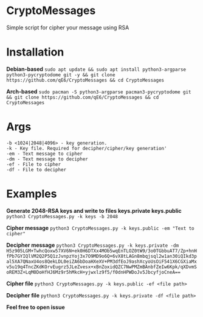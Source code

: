 # CryptoMessages
Simple script for cipher your message using RSA

# Installation
**Debian-based**
```sudo apt update && sudo apt install python3-argparse python3-pycryptodome git -y && git clone https://github.com/qE6/CryptoMessages && cd CryptoMessages```

**Arch-based**
```sudo pacman -S python3-argparse pacman3-pycryptodome git && git clone https://github.com/qE6/CryptoMessages && cd CryptoMessages```

# Args
```
-b <1024|2048|4096> - key generation.
-k - Key file. Required for decipher/cipher/key generation'
-em - Text message to cipher
-dm - Text message to decipher
-ef - File to cipher
-df - File to decipher
```

# Examples
**Generate 2048-RSA keys and write to files keys.private keys.public**
```python3 CryptoMessages.py -k keys -b 2048```

**Cipher message**
```python3 CryptoMessages.py -k keys.public -em "Text to cipher"```

**Decipher message**
```python3 CryptoMessages.py -k keys.private -dm H5z905LGM+TwhcQoxw57XV6N+ek0H6DTXx4MOb5wqEnTLOZ0tW9/3o0TGbbuAT7/Zp+hnHfPb7GYIQlVM2Q2P5Q1zJvnpzYoj3x7O9MD9o6Q+6vX8tLAGn8mbqjsql2w1an30iQIkd3pal5XA7QNaxU4os8QekLDL0eiZA6bDoaHXeXV+PM3dfEoJ9ashXcyoUsOiF541X6CGXiaMxv5u19q4TncZKdKOrvEugrz5JLeZvesx+xBnZoxidQZC7NwPMZmBAnbfZeIw6Kpk/qXDvmSoREM3Z+LqM0DoHfHJ6Mz9r5hMkcH+yjwxlz9f5/f0dnHPWDoJv5JbcyfjoCneA==```

**Cipher file**
```python3 CryptoMessages.py -k keys.public -ef <file path>```

**Decipher file**
```python3 CryptoMessages.py -k keys.private -df <file path>```


**Feel free to open issue**
